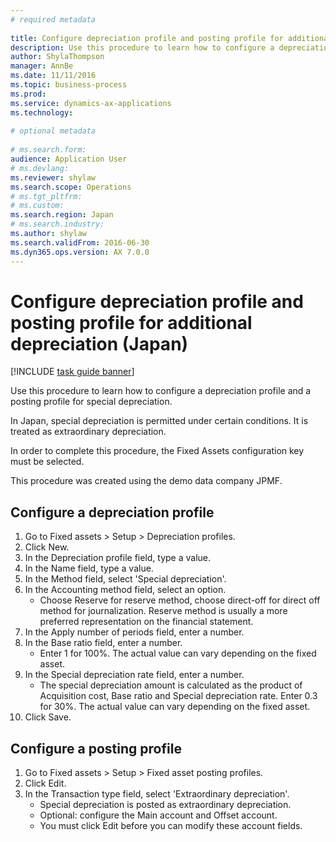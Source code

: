```yaml
--- 
# required metadata 
 
title: Configure depreciation profile and posting profile for additional depreciation (Japan)
description: Use this procedure to learn how to configure a depreciation profile and a posting profile for special depreciation. 
author: ShylaThompson
manager: AnnBe 
ms.date: 11/11/2016
ms.topic: business-process 
ms.prod:  
ms.service: dynamics-ax-applications 
ms.technology:  
 
# optional metadata 
 
# ms.search.form:   
audience: Application User 
# ms.devlang:  
ms.reviewer: shylaw
ms.search.scope: Operations 
# ms.tgt_pltfrm:  
# ms.custom:  
ms.search.region: Japan
# ms.search.industry: 
ms.author: shylaw
ms.search.validFrom: 2016-06-30 
ms.dyn365.ops.version: AX 7.0.0 
---
```

# Configure depreciation profile and posting profile for additional depreciation (Japan)

[!INCLUDE [task guide banner](../../includes/task-guide-banner.md)]

Use this procedure to learn how to configure a depreciation profile and a posting profile for special depreciation.

In Japan, special depreciation is permitted under certain conditions. It is treated as extraordinary depreciation. 

In order to complete this procedure, the Fixed Assets configuration key must be selected.

This procedure was created using the demo data company JPMF.




## Configure a depreciation profile
1. Go to Fixed assets > Setup > Depreciation profiles.
2. Click New.
3. In the Depreciation profile field, type a value.
4. In the Name field, type a value.
5. In the Method field, select 'Special depreciation'.
6. In the Accounting method field, select an option.
    * Choose Reserve for reserve method, choose direct-off for direct off method for journalization. Reserve method is usually a more preferred representation on the financial statement.  
7. In the Apply number of periods field, enter a number.
8. In the Base ratio field, enter a number.
    * Enter 1 for 100%. The actual value can vary depending on the fixed asset.  
9. In the Special depreciation rate field, enter a number.
    * The special depreciation amount is calculated as the product of Acquisition cost, Base ratio and Special depreciation rate.  Enter 0.3 for 30%. The actual value can vary depending on the fixed asset.  
10. Click Save.

## Configure a posting profile
1. Go to Fixed assets > Setup > Fixed asset posting profiles.
2. Click Edit.
3. In the Transaction type field, select 'Extraordinary depreciation'.
    * Special depreciation is posted as extraordinary depreciation.  
    * Optional: configure the Main account and Offset account.  
    * You must click Edit before you can modify these account fields.  


